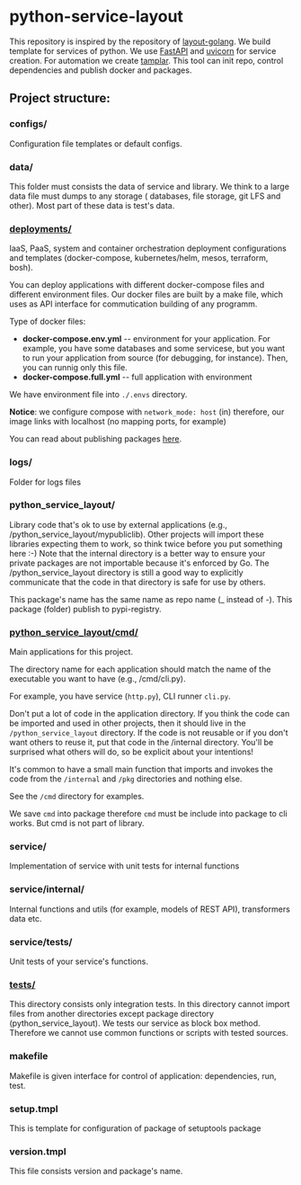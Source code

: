 # python-service-layout

This repository is inspired by the repository of [layout-golang](https://github.com/golang-standards/project-layout). 
We build template for services of python. We use [FastAPI](https://github.com/tiangolo/fastapi) and 
[uvicorn](https://www.uvicorn.org/) for service creation. For automation we create 
[tamplar](https://github.com/hedgehogues/tamplar). This tool can init repo, control dependencies and publish docker and 
packages.  

## Project structure:
  
### configs/ 

Configuration file templates or default configs.

### data/

This folder must consists the data of service and library. We think to a large data file must dumps to any storage (
databases, file storage, git LFS and other). Most part of these data is test's data.

### [deployments/](deployments/)

IaaS, PaaS, system and container orchestration deployment configurations and templates (docker-compose, kubernetes/helm,
mesos, terraform, bosh).

You can deploy applications with different docker-compose files and different environment files. Our docker files are built by a make file, which uses as API interface for commutication building of any programm.

Type of docker files:

* **docker-compose.env.yml** -- environment for your application. For example, you have some databases and some servicese, but you want to run your application from source (for debugging, for instance). Then, you can runnig only this file.
* **docker-compose.full.yml** -- full application with environment

We have environment file into `./.envs` directory.

**Notice**: we configure compose with `network_mode: host` (in) therefore, our image links with localhost (no mapping ports, for example)

You can read about publishing packages [here](deployments).

### logs/

Folder for logs files 

### python_service_layout/ 
 
Library code that's ok to use by external applications (e.g., /python_service_layout/mypubliclib). Other projects will 
import these libraries expecting them to work, so think twice before you put something here :-) Note that the internal
directory is a better way to ensure your private packages are not importable because it's enforced by Go. The 
/python_service_layout directory is still a good way to explicitly communicate that the code in that directory is safe 
for use by others.

This package's name has the same name as repo name (_ instead of -). This package (folder) publish to pypi-registry.

### [python_service_layout/cmd/](python_service_layout/cmd/)
 
Main applications for this project.

The directory name for each application should match the name of the executable you want to have (e.g., /cmd/cli.py).

For example, you have service (`http.py`), CLI runner `cli.py`.

Don't put a lot of code in the application directory. If you think the code can be imported and used in other projects, 
then it should live in the `/python_service_layout` directory. If the code is not reusable or if you don't want others 
to reuse it, put that code in the /internal directory. You'll be surprised what others will do, so be explicit about 
your intentions!

It's common to have a small main function that imports and invokes the code from the `/internal` and `/pkg` directories 
and nothing else.

See the `/cmd` directory for examples.

We save `cmd` into package therefore `cmd` must be include into package to cli works. But cmd is not part of library.

### service/
 
Implementation of service with unit tests for internal functions

### service/internal/

Internal functions and utils (for example, models of REST API), transformers data etc.

### service/tests/

Unit tests of your service's functions.

### [tests/](tests)

This directory consists only integration tests. In this directory cannot import files from another directories except 
package directory (python_service_layout). We tests our service as block box method. Therefore we cannot use common 
functions or scripts with tested sources.

### makefile

Makefile is given interface for control of application: dependencies, run, test.
  
### setup.tmpl

This is template for configuration of package of setuptools package
  
### version.tmpl

This file consists version and package's name.